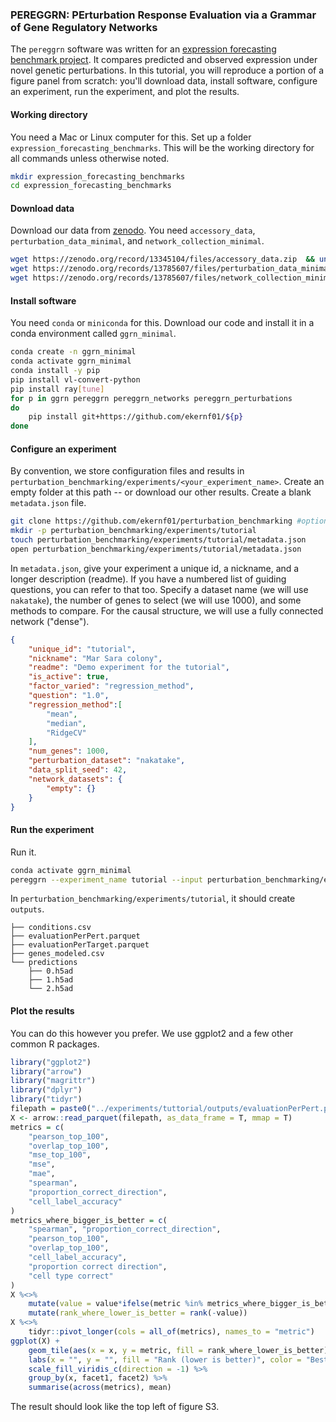### PEREGGRN: PErturbation Response Evaluation via a Grammar of Gene Regulatory Networks

The `pereggrn` software was written for an [expression forecasting benchmark project](https://github.com/ekernf01/perturbation_benchmarking). It compares predicted and observed expression under novel genetic perturbations. In this tutorial, you will reproduce a portion of a figure panel from scratch: you'll download data, install software, configure an experiment, run the experiment, and plot the results. 

#### Working directory

You need a Mac or Linux computer for this. Set up a folder `expression_forecasting_benchmarks`. This will be the working directory for all commands unless otherwise noted. 

```sh
mkdir expression_forecasting_benchmarks
cd expression_forecasting_benchmarks
```

#### Download data

Download our data from [zenodo](https://doi.org/10.5281/zenodo.8071808). You need `accessory_data`, `perturbation_data_minimal`, and `network_collection_minimal`. 

```sh
wget https://zenodo.org/record/13345104/files/accessory_data.zip  && unzip accessory_data.zip 
wget https://zenodo.org/records/13785607/files/perturbation_data_minimal.zip && unzip perturbation_data_minimal.zip 
wget https://zenodo.org/records/13785607/files/network_collection_minimal.zip && unzip network_collection_minimal.zip
```

#### Install software

You need `conda` or `miniconda` for this. Download our code and install it in a conda environment called `ggrn_minimal`. 

```sh
conda create -n ggrn_minimal
conda activate ggrn_minimal
conda install -y pip
pip install vl-convert-python
pip install ray[tune]
for p in ggrn pereggrn pereggrn_networks pereggrn_perturbations 
do
    pip install git+https://github.com/ekernf01/${p}
done
```

#### Configure an experiment

By convention, we store configuration files and results in `perturbation_benchmarking/experiments/<your_experiment_name>`. Create an empty folder at this path -- or download our other results. Create a blank `metadata.json` file.

```sh
git clone https://github.com/ekernf01/perturbation_benchmarking #optional
mkdir -p perturbation_benchmarking/experiments/tutorial
touch perturbation_benchmarking/experiments/tutorial/metadata.json
open perturbation_benchmarking/experiments/tutorial/metadata.json
```

In `metadata.json`, give your experiment a unique id, a nickname, and a longer description (readme). If you have a numbered list of guiding questions, you can refer to that too. Specify a dataset name (we will use `nakatake`), the number of genes to select (we will use 1000), and some methods to compare. For the causal structure, we will use a fully connected network ("dense"). 

```json
{
    "unique_id": "tutorial",
    "nickname": "Mar Sara colony",
    "readme": "Demo experiment for the tutorial",
    "is_active": true,
    "factor_varied": "regression_method",
    "question": "1.0",
    "regression_method":[
        "mean",
        "median",
        "RidgeCV"
    ],
    "num_genes": 1000,
    "perturbation_dataset": "nakatake",
    "data_split_seed": 42,
    "network_datasets": {
        "empty": {}
    }
}
```

#### Run the experiment

Run it. 

```bash
conda activate ggrn_minimal
pereggrn --experiment_name tutorial --input perturbation_benchmarking/experiments --output perturbation_benchmarking/experiments --amount_to_do missing_models --networks network_collection_minimal/networks --data perturbation_data_minimal/perturbations
```

In `perturbation_benchmarking/experiments/tutorial`, it should create `outputs`. 

```
├── conditions.csv
├── evaluationPerPert.parquet
├── evaluationPerTarget.parquet
├── genes_modeled.csv
└── predictions
    ├── 0.h5ad
    ├── 1.h5ad
    └── 2.h5ad
```

#### Plot the results

You can do this however you prefer. We use ggplot2 and a few other common R packages. 

```R
library("ggplot2")
library("arrow")
library("magrittr")
library("dplyr")
library("tidyr")
filepath = paste0("../experiments/tuttorial/outputs/evaluationPerPert.parquet")
X <- arrow::read_parquet(filepath, as_data_frame = T, mmap = T)
metrics = c(   
    "pearson_top_100", 
    "overlap_top_100",                 
    "mse_top_100", 
    "mse", 
    "mae", 
    "spearman", 
    "proportion_correct_direction", 
    "cell_label_accuracy"
)
metrics_where_bigger_is_better = c(
    "spearman", "proportion_correct_direction",                 
    "pearson_top_100", 
    "overlap_top_100",                 
    "cell_label_accuracy", 
    "proportion correct direction",
    "cell type correct"
) 
X %<>% 
    mutate(value = value*ifelse(metric %in% metrics_where_bigger_is_better, 1, -1)) %>%
    mutate(rank_where_lower_is_better = rank(-value))
X %<>% 
    tidyr::pivot_longer(cols = all_of(metrics), names_to = "metric")
ggplot(X) +
    geom_tile(aes(x = x, y = metric, fill = rank_where_lower_is_better)) + 
    labs(x = "", y = "", fill = "Rank (lower is better)", color = "Best\nperformer") +
    scale_fill_viridis_c(direction = -1) %>%
    group_by(x, facet1, facet2) %>%
    summarise(across(metrics), mean)
```

The result should look like the top left of figure S3.